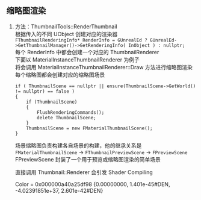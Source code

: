 ## 缩略图渲染
1. 方法：ThumbnailTools::RenderThumbnail  
    根据传入的不同 UObject 创建对应的渲染器  
    ```FThumbnailRenderingInfo* RenderInfo = GUnrealEd ? GUnrealEd->GetThumbnailManager()->GetRenderingInfo( InObject ) : nullptr;```  
    每个 RenderInfo 中都会创建一个对应的 ThumbnailRenderer  
    下面以 MaterialInstanceThumbnailRenderer 为例子  
    将会调用 MaterialInstanceThumbnailRenderer::Draw 方法进行缩略图渲染
    每个缩略图都会创建对应的缩略图场景  
    ```
    if ( ThumbnailScene == nullptr || ensure(ThumbnailScene->GetWorld() != nullptr) == false )  
    {    
        if (ThumbnailScene)
        {
            FlushRenderingCommands();
            delete ThumbnailScene;
        }
        ThumbnailScene = new FMaterialThumbnailScene();
    }
    ```  
    场景缩略图负责构建各自场景的构建，他的继承关系是    
    `FMaterialThumbnailScene` -> `FThumbnailPreviewScene` -> `FPreviewScene`  
    FPreviewScene 封装了一个用于预览或缩略图渲染的简单场景


    直接调用 Thumbnail::Renderer 会引发 Shader Compiling 
 
    Color = 0x000000a40a25df98 {0.00000000, 1.401e-45#DEN, -4.02391851e+37, 2.601e-42#DEN}